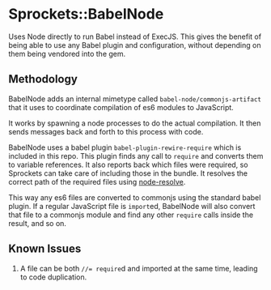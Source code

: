 # Sprockets::BabelNode

Uses Node directly to run Babel instead of ExecJS. This gives the benefit of being able to use any Babel plugin and configuration, without depending on them being vendored into the gem.

## Methodology

BabelNode adds an internal mimetype called `babel-node/commonjs-artifact` that it uses to coordinate compilation of es6 modules to JavaScript.

It works by spawning a node processes to do the actual compilation. It then sends messages back and forth to this process with code.

BabelNode uses a babel plugin `babel-plugin-rewire-require` which is included in this repo. This plugin finds any call to `require` and converts them to variable references. It also reports back which files were required, so Sprockets can take care of including those in the bundle. It resolves the correct path of the required files using [node-resolve](https://github.com/substack/node-resolve).

This way any es6 files are converted to commonjs using the standard babel plugin. If a regular JavaScript file is `import`ed, BabelNode will also convert that file to a commonjs module and find any other `require` calls inside the result, and so on.

## Known Issues

1. A file can be both `//= require`d and imported at the same time, leading to code duplication.
